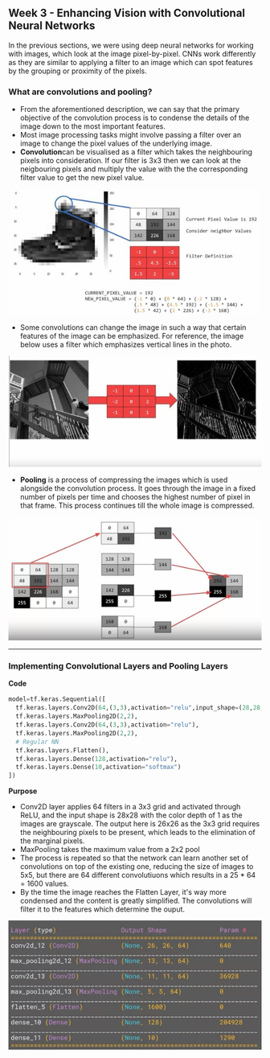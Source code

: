 ## Week 3 - Enhancing Vision with Convolutional Neural Networks

In the previous sections, we were using deep neural networks for working with images, which look at the image pixel-by-pixel. CNNs work differently as they are similar to applying a filter to an image which can spot features by the grouping or proximity of the pixels.

### What are convolutions and pooling?

- From the aforementioned description, we can say that the primary objective of the convolution process is to condense the details of the image down to the most important features.
- Most image processing tasks might involve passing a filter over an image to change the pixel values of the underlying image.
- **Convolution**can be visualised as a filter which takes the neighbouring pixels into consideration. If our filter is 3x3 then we can look at the neigbouring pixels and multiply the value with the the corresponding filter value to get the new pixel value.

![Convolution](./images/convolution.jpg)

- Some convolutions can change the image in such a way that certain features of the image can be emphasized. For reference, the image below uses a filter which emphasizes vertical lines in the photo.

![Conv-trans](./images/conv-trans.jpg)

- **Pooling** is a process of compressing the images which is used alongside the convolution process. It goes through the image in a fixed number of pixels per time and chooses the highest number of pixel in that frame. This process continues till the whole image is compressed.

![Pooling](./images/pooling.jpg)

---

### Implementing Convolutional Layers and Pooling Layers

**Code**

```py
model=tf.keras.Sequential([
  tf.keras.layers.Conv2D(64,(3,3),activation="relu",input_shape=(28,28,1)),
  tf.keras.layers.MaxPooling2D(2,2),
  tf.keras.layers.Conv2D(64,(3,3),activation="relu"),
  tf.keras.layers.MaxPooling2D(2,2),
  # Regular NN
  tf.keras.layers.Flatten(),
  tf.keras.layers.Dense(128,activation="relu"),
  tf.keras.layers.Dense(10,activation="softmax")
])
```

**Purpose**

- Conv2D layer applies 64 filters in a 3x3 grid and activated through ReLU, and the input shape is 28x28 with the color depth of 1 as the images are grayscale. The output here is 26x26 as the 3x3 grid requires the neighbouring pixels to be present, which leads to the elimination of the marginal pixels.
- MaxPooling takes the maximum value from a 2x2 pool
- The process is repeated so that the network can learn another set of convolutions on top of the existing one, reducing the size of images to 5x5, but there are 64 different convolutiuons which results in a 25 \* 64 = 1600 values.
- By the time the image reaches the Flatten Layer, it's way more condensed and the content is greatly simplified. The convolutions will filter it to the features which determine the ouput.

![model.summary](./images/summary.jpg)
